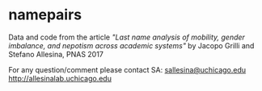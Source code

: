 # namepairs

Data and code from the article *"Last name analysis of mobility, gender imbalance, and nepotism across academic systems"* by Jacopo Grilli and Stefano Allesina, PNAS 2017

For any question/comment please contact SA: <sallesina@uchicago.edu> <http://allesinalab.uchicago.edu>
